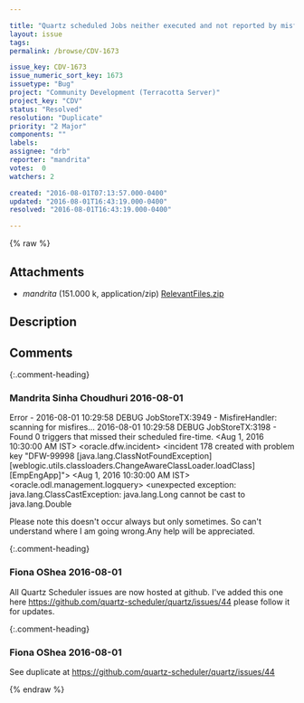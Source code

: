```yaml
---

title: "Quartz scheduled Jobs neither executed and not reported by misfire handler"
layout: issue
tags: 
permalink: /browse/CDV-1673

issue_key: CDV-1673
issue_numeric_sort_key: 1673
issuetype: "Bug"
project: "Community Development (Terracotta Server)"
project_key: "CDV"
status: "Resolved"
resolution: "Duplicate"
priority: "2 Major"
components: ""
labels: 
assignee: "drb"
reporter: "mandrita"
votes:  0
watchers: 2

created: "2016-08-01T07:13:57.000-0400"
updated: "2016-08-01T16:43:19.000-0400"
resolved: "2016-08-01T16:43:19.000-0400"

---
```




{% raw %}


## Attachments

* <em>mandrita</em> (151.000 k, application/zip) [RelevantFiles.zip](/attachments/CDV/CDV-1673/RelevantFiles.zip)




## Description

<div markdown="1" class="description">



</div>

## Comments


{:.comment-heading}
### **Mandrita Sinha Choudhuri** <span class="date">2016-08-01</span>

<div markdown="1" class="comment">

Error - 
2016-08-01 10:29:58 DEBUG JobStoreTX:3949 - MisfireHandler: scanning for misfires...
2016-08-01 10:29:58 DEBUG JobStoreTX:3198 - Found 0 triggers that missed their scheduled fire-time.
<Aug 1, 2016 10:30:00 AM IST> <Emergency> <oracle.dfw.incident> <BEA-000000> <incident 178 created with problem key "DFW-99998 [java.lang.ClassNotFoundException][weblogic.utils.classloaders.ChangeAwareClassLoader.loadClass][EmpEngApp]">
<Aug 1, 2016 10:30:00 AM IST> <Error> <oracle.odl.management.logquery> <BEA-000000> <unexpected exception: java.lang.ClassCastException: java.lang.Long cannot be cast to java.lang.Double

Please note this doesn't occur always but only sometimes. So can't understand where I am going wrong.Any help will be appreciated.

</div>


{:.comment-heading}
### **Fiona OShea** <span class="date">2016-08-01</span>

<div markdown="1" class="comment">

All Quartz Scheduler issues are now hosted at github.
I've added this one here https://github.com/quartz-scheduler/quartz/issues/44 please follow it for updates.

</div>


{:.comment-heading}
### **Fiona OShea** <span class="date">2016-08-01</span>

<div markdown="1" class="comment">

See duplicate at https://github.com/quartz-scheduler/quartz/issues/44

</div>



{% endraw %}
